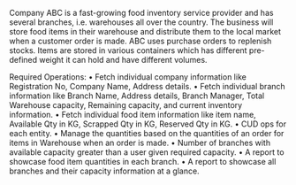 Company ABC is a fast-growing food inventory service provider and has several branches, i.e. warehouses all over the country. The business will store food items in their warehouse and distribute them to the local market when a customer order is made. ABC uses purchase orders to replenish stocks. Items are stored in various containers which has different pre-defined weight it can hold and have different volumes.

Required Operations:
•	Fetch individual company information like Registration No, Company Name, Address details.
•	Fetch individual branch information like Branch Name, Address details, Branch Manager, Total Warehouse capacity, Remaining capacity, and current inventory information.
•	Fetch individual food item information like item name, Available Qty in KG, Scrapped Qty in KG, Reserved Qty in KG.
•	CUD ops for each entity.
•	Manage the quantities based on the quantities of an order for items in Warehouse when an order is made.
•	Number of branches with available capacity greater than a user given required capacity.
•	A report to showcase food item quantities in each branch.
•	A report to showcase all branches and their capacity information at a glance.
